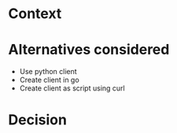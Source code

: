 # Context

# Alternatives considered

- Use python client
- Create client in go
- Create client as script using curl

# Decision
